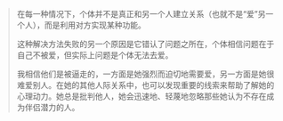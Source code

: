 > 在每一种情况下，个体并不是真正和另一个人建立关系（也就不是“爱”另一个人），而是利用对方实现某种功能。
>
> 这种解决方法失败的另一个原因是它错认了问题之所在，个体相信问题在于自己不被爱，但实际上问题是个体无法去爱。
>
> 我相信他们是被逼走的，一方面是她强烈而迫切地需要爱，另一方面是她很难爱别人。在她的其他人际关系中，也可以发现重要的线索来帮助了解她的心理动力。她总是批判他人，她会迅速地、轻蔑地忽略那些她认为不存在成为伴侣潜力的人。